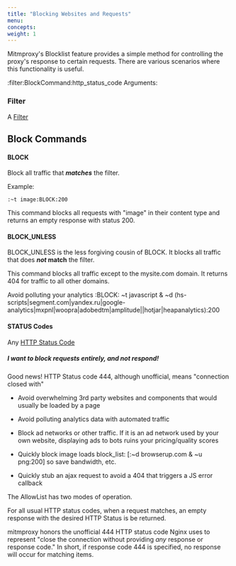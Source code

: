 ```yaml
---
title: "Blocking Websites and Requests"
menu:
concepts:
weight: 1
---
```


Mitmproxy's Blocklist feature provides a simple method for controlling the proxy's response to certain requests.
There are various scenarios where this functionality is useful.

:filter:BlockCommand:http_status_code
Arguments:

### Filter
A [Filter](./concepts-filters.md) 

## Block Commands

#### BLOCK

Block all traffic that ***matches*** the filter.

Example: 

`:~t image:BLOCK:200`

This command blocks all requests with "image" in their content type and returns an empty response with status 200.

#### BLOCK_UNLESS

BLOCK_UNLESS is the less forgiving cousin of BLOCK. It
blocks all traffic that does ***not* match** the filter.

This command blocks all traffic except to the mysite.com domain. It returns 404 for traffic to all other domains.

Avoid polluting your analytics
:BLOCK: ~t javascript & ~d (hs-scripts|segment\.com|yandex.ru|google-analytics|mxpnl|woopra|adobedtm|amplitude||hotjar|heapanalytics):200


#### STATUS Codes

Any [HTTP Status Code ](https://developer.mozilla.org/en-US/docs/Web/HTTP/Status)

##### I want to block requests entirely, and not respond! 

Good news! HTTP Status code 444, although unofficial, means "connection closed with"




* Avoid overwhelming 3rd party websites and components that would usually be loaded by a page
 
* Avoid polluting analytics data with automated traffic
* Block ad networks or other traffic. If it is an ad network used by your own website, displaying ads to bots ruins your pricing/quality scores
* Quickly block image loads block_list: [:~d browserup.com & ~u png:200] so save bandwidth, etc.
* Quickly stub an ajax request to avoid a 404 that triggers a JS error callback

The AllowList has two modes of operation.

For all usual HTTP status codes, when a request matches, an empty response with the desired HTTP Status is be returned.

mitmproxy honors the unofficial 444 HTTP status code Nginx uses to represent 
"close the connection without providing *any* response or response code." 
In short, if response code 444 is specified, no response will occur for matching items. 

